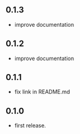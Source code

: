 ## 0.1.3
* improve documentation

## 0.1.2
* improve documentation

## 0.1.1
* fix link in README.md

## 0.1.0
* first release.